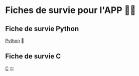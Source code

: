 # Fiches de survie pour l'APP 🧙‍♂️

## Fiche de survie Python

[Python](./Fiche_survie_Python.md) 🐍

## Fiche de survie C
[C](./Fiche_survive_C.md) 🇨
